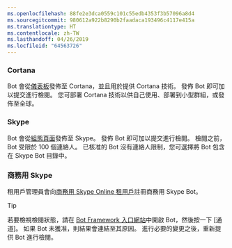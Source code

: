 ```yaml
---
ms.openlocfilehash: 88fe2e3dca0559c101c55edb4353f3b57096a8d4
ms.sourcegitcommit: 980612a922b8290b2faadaca193496c4117e415a
ms.translationtype: HT
ms.contentlocale: zh-TW
ms.lasthandoff: 04/26/2019
ms.locfileid: "64563726"
---
```

### <a name="cortana"></a>Cortana
Bot 會從[儀表板](https://aka.ms/cortana-publish)發佈至 Cortana，並且用於提供 Cortana 技術。 發佈 Bot 即可加以提交進行檢閱。 您可部署 Cortana 技術以供自己使用、部署到小型群組，或發佈至全球。

### <a name="skype"></a>Skype
Bot 會從[組態頁面](~/bot-service-channel-connect-skype.md)發佈至 Skype。 發佈 Bot 即可加以提交進行檢閱。 檢閱之前，Bot 受限於 100 個連絡人。 已核准的 Bot 沒有連絡人限制，您可選擇將 Bot 包含在 Skype Bot 目錄中。

### <a name="skype-for-business"></a>商務用 Skype
租用戶管理員會向[商務用 Skype Online 租用戶](https://msdn.microsoft.com/en-us/skype/Skype-For-Business-Bot-Framework/docs/overview)註冊商務用 Skype Bot。

> [!TIP]
> 若要檢視檢閱狀態，請在 [Bot Framework 入口網站](https://dev.botframework.com/)中開啟 Bot，然後按一下 [通道]。
> 如果 Bot 未獲准，則結果會連結至其原因。 進行必要的變更之後，重新提供 Bot 進行檢閱。
